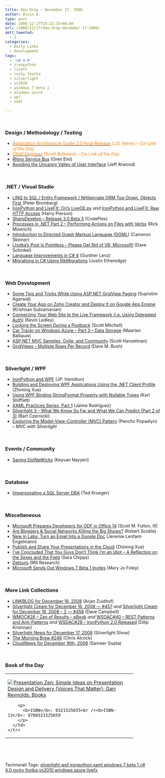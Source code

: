 ```yaml
---
title: Dew Drop – December 17, 2008
author: Alvin A.
type: post
date: 2008-12-17T15:22:15+00:00
url: /2008/12/17/dew-drop-december-17-2008/
aktt_tweeted:
  - 1
categories:
  - Daily Links
  - Development
tags:
  - 'c# 4.0'
  - ironpython
  - livefx
  - rocky lhotka
  - silverlight
  - vs2010
  - windows 7 beta 1
  - windows azure
  - wpf
  - xaml

---
```

&#160;

### Design / Methodology / Testing

  * <a target="_blank" href="http://blogs.msdn.com/jmeier/archive/2008/12/16/application-architecture-guide-2-0-final-release.aspx"><font color="#ff8000">Application Architecture Guide 2.0 Final Release</font></a> <font color="#ff8000">(J.D. Meier) <em>– Co-Link of the Day</em></font>
  * <a target="_blank" href="http://blog.scottbellware.com/2008/12/chief-engineer.html"><font color="#ff8000">Chief Engineer</font></a> <font color="#ff8000">(Scott Bellware) <em>– Co-Link of the Day</em></font>
  * <a target="_blank" href="http://ayende.com/Blog/archive/2008/12/17/rhino-service-bus.aspx">Rhino Service Bus</a> (Oren Eini)
  * <a target="_blank" href="http://www.codinghorror.com/blog/archives/000869.html">Avoiding the Uncanny Valley of User Interface</a> (Jeff Atwood)

&#160;

### .NET / Visual Studio

  * <a target="_blank" href="http://petesbloggerama.blogspot.com/2008/12/linq-to-sql-entity-framework-nhibernate.html">LINQ to SQL / Entity Framework / NHibernate ORM Top-Down, Objects First</a> (Peter Bromberg)
  * <a target="_blank" href="http://devhawk.net/2008/12/16/IronPython+And+LiveFX+Orirsquos+LiveOEpy.aspx">IronPython and LiveFX: Ori&#8217;s LiveOE.py</a>&#160;_and_&#160;<a target="_blank" href="http://devhawk.net/2008/12/16/IronPython+And+LiveFX+Raw+HTTP+Access.aspx">IronPython and LiveFX: Raw HTTP Access</a> (Harry Pierson)
  * <a target="_blank" href="http://www.codeplex.com/SharpDevelop/Release/ProjectReleases.aspx?ReleaseId=20550">SharpDevelop &#8211; Release 3.0 Beta 3</a> (CodePlex)
  * <a target="_blank" href="http://www.atalasoft.com/cs/blogs/rickm/archive/2008/12/16/processes-in-net-part-2-safely-closing-processes.aspx">Processes in .NET Part 2 &#8211; Performing Actions on Files with Verbs</a> (Rick Minerich)
  * <a target="_blank" href="http://blogs.msdn.com/camerons/archive/2008/12/16/introduction-to-directed-graph-markup-language-dgml.aspx">Introduction to Directed Graph Markup Language (DGML)</a> (Cameron Skinner)
  * <a target="_blank" href="http://codezest.com/archive/2008/12/16/lhotkarsquos-post-is-pointless-ndash-please-get-rid-of-vb.aspx">Lhotka&#8217;s Post Is Pointless &#8211; Please Get Rid of VB, Microsoft!</a> (Dave Schinkel)
  * <a target="_blank" href="http://dotnet.dzone.com/articles/language-improvements-c-4">Language Improvements in C# 4</a> (Gunther Lenz)
  * <a target="_blank" href="http://dotnet.dzone.com/news/migrations-c-using-rikmigratio">Migrations in C# Using RikMigrations</a> (Justin Etheredge)

&#160;

### Web Development

  * <a target="_blank" href="http://www.dotnetcurry.com/ShowArticle.aspx?ID=244&AspxAutoDetectCookieSupport=1">Some Tips and Tricks While Using ASP.NET GridView Paging</a> (Suprotim Agarwal)
  * <a target="_blank" href="http://www.cloudave.com/link/create-your-app-on-zoho-creator-and-deploy-it-on-google-app-engine">Create Your App on Zoho Creator and Deploy It on Google App Engine</a> (Krishnan Subramanian)
  * <a target="_blank" href="http://blogs.msdn.com/liveframework/archive/2008/12/15/connecting-your-web-site-to-the-live-framework-i-e-using-delegated-auth.aspx">Connecting Your Web Site to the Live Framework (i.e. Using Delegated Auth)</a> (Kevin Ledley)
  * <a target="_blank" href="http://aspnet.4guysfromrolla.com/articles/121708-1.aspx">Locking the Screen During a Postback</a> (Scott Mitchell)
  * <a target="_blank" href="http://blog.maartenballiauw.be/post/2008/12/17/CarTrackr-on-Windows-Azure-Part-3-Data-storage.aspx">Car Trackr on Windows Azure &#8211; Part 3 &#8211; Data Storage</a> (Maarten Balliauw)
  * <a target="_blank" href="http://www.hanselman.com/blog/ASPNETMVCSamplesOxiteAndCommunity.aspx">ASP.NET MVC Samples, Oxite, and Community</a> (Scott Hanselman)
  * <a target="_blank" href="http://blog.dmbcllc.com/2008/12/17/gridviews-multiple-rows-per-record/">GridViews &#8211; Multiple Rows Per Record</a> (Dave M. Bush)

&#160;

### Silverlight / WPF

  * <a target="_blank" href="http://www.jphamilton.net/post/IronPython-and-WPF.aspx">IronPython and WPF</a> (JP. Hamilton)
  * <a target="_blank" href="http://blogs.msdn.com/zxue/archive/2008/12/16/building-and-deploying-wpf-applications-using-the-net-client-profile.aspx">Building and Deploying WPF Applications Using the .NET Client Profile</a> (Zhiming Xue)
  * <a target="_blank" href="http://karlshifflett.wordpress.com/2008/12/16/using-wpf-binding-stringformat-property-with-nullable-types/">Using WPF Binding StringFormat Property with Nullable Types</a> (Karl Shifflett)
  * <a target="_blank" href="http://blogs.msdn.com/jaimer/archive/2008/12/16/xaml-practices-series-part1.aspx">XAML Practices Series, Part 1</a> (Jaime Rodriguez)
  * <a target="_blank" href="http://silverlighthack.com/post/2008/12/12/Silverlight-3-What-we-Know-So-Far-What-We-Can-Predict-(Part-2-of-3).aspx">Silverlight 3 &#8211; What We Know So Far and What We Can Predict (Part 2 of 3)</a> (Bart Czernicki)
  * <a target="_blank" href="http://www.silverlightshow.net/items/Exploring-the-Model-View-Controller-MVC-pattern.aspx">Exploring the Model-View-Controller (MVC) Pattern</a> (Pencho Popadiyn) _– MVC with Silverlight_

&#160;

### Events / Community

  * <a target="_blank" href="http://nayyeri.net/blog/saving-dotnetkicks/">Saving DotNetKicks</a> (Keyvan Nayyeri)

&#160;

### Database

  * <a target="_blank" href="http://blogs.lessthandot.com/index.php/DataMgmt/DBAdmin/MSSQLServerAdmin/impersonating-a-sql-server-dba">Impersonating a SQL Server DBA</a> (Ted Krueger)

&#160;

### Miscellaneous

  * <a target="_blank" href="http://www.betanews.com/article/Microsoft_prepares_developers_for_ODF_in_Office_14/1229456954">Microsoft Prepares Developers for ODF in Office 14</a> (Scott M. Fulton, III)
  * <a target="_blank" href="http://scobleizer.com/2008/12/16/are-bloggers-social-networks-killing-the-big-shows/">Are Bloggers & Social Networks Killing the Big Shows?</a> (Robert Scoble)
  * <a target="_blank" href="http://gmailblog.blogspot.com/2008/12/new-in-labs-turn-email-into-google-doc.html">New in Labs: Turn an Email Into a Google Doc</a> (Jeremie Lenfant-Engelmann)
  * <a target="_blank" href="http://blogs.msdn.com/zxue/archive/2008/12/16/publish-and-share-your-presentations-in-the-cloud.aspx">Publish and Share Your Presentations in the Cloud</a> (Zhiming Xue)
  * <a target="_blank" href="http://girldeveloper.com/waxing-dev/i-ve-concluded-that-you-guys-don-t-think-i-m-an-idiot/">I&#8217;ve Concluded That You Guys Don&#8217;t Think I&#8217;m an Idiot &#8211; A Reflection on the Sexes and the Field</a> (Sara Chipps)
  * <a target="_blank" href="http://research.microsoft.com/en-us/downloads/d36340fb-4d3c-4ddd-bf5b-1db25d03713d/default.aspx">Detours</a> (MS Research)
  * <a target="_blank" href="http://blogs.zdnet.com/microsoft/?p=1768">Microsoft Sends Out Windows 7 Beta 1 Invites</a> (Mary Jo Foley)

&#160;

### More Link Collections

  * <a target="_blank" href="http://www.arjansworld.com/2008/12/16/linkblog-for-december-16-2008/">LINKBLOG for December 16, 2008</a> (Arjan Zuidhof)
  * <a target="_blank" href="http://geekswithblogs.net/WynApseTechnicalMusings/archive/2008/12/16/127982.aspx">Silverlight Cream for December 16, 2008 &#8212; #457</a>&#160;_and_&#160;<a target="_blank" href="http://geekswithblogs.net/WynApseTechnicalMusings/archive/2008/12/16/127996.aspx">Silverlight Cream for December 16, 2008 &#8211; 2 &#8212; #458</a> (Dave Campbell)
  * <a target="_blank" href="http://itknowledgeexchange.techtarget.com/serviceendpoint/wmoc-sharp-40-zen-of-results-ebook/">WMOC#28 &#8211; Zen of Results – eBook</a>&#160;_and_&#160;<a target="_blank" href="http://itknowledgeexchange.techtarget.com/serviceendpoint/wsoac-sharp-40-rest-patterns-and-anti-patterns/">WSOAC#40 &#8211; REST Patterns and Anti-Patterns</a>&#160;_and_ <a target="_blank" href="http://itknowledgeexchange.techtarget.com/serviceendpoint/wsdac-sharp-28-ironpython-20-released/">WSDAC#28 &#8211; IronPython 2.0 Released</a> (Dilip Krishnan)
  * <a target="_blank" href="http://www.silverlightshow.net/news/Silverlight-News-for-December-17-2008.aspx">Silverlight News for December 17, 2008</a> (Silverlight Show)
  * <a target="_blank" href="http://blog.cwa.me.uk/2008/12/17/the-morning-brew-246/">The Morning Brew #246</a> (Chris Alcock)
  * <a target="_blank" href="http://www.cloudave.com/link/cloudnews-for-december-16th-2008">CloudNews for December 16th, 2008</a> (Sameer Gupta)

&#160;

### Book of the Day

<div style="padding-bottom: 0px; margin: 0px; padding-left: 0px; padding-right: 0px; display: inline; float: none; padding-top: 0px" id="scid:7dc1bd33-94bd-46fd-a20b-0131235bcd47:9d393349-5ba6-47ad-9f76-f6c1df78dc20" class="wlWriterEditableSmartContent">
  <table cellspacing="0" cellpadding="2" width="400" border="0" unselectable="on">
    <tr>
      <td valign="top" width="400">
        <p>
          <a title="Presentation Zen: Simple Ideas on Presentation Design and Delivery (Voices That Matter): Garr Reynolds: Books" href="http://www.amazon.com/exec/obidos/ASIN/0321525655/alvinashcraft-20"><img data-recalc-dims="1" decoding="async" src="https://i0.wp.com/images.amazon.com/images/P/0321525655.01.MZZZZZZZ.jpg?w=660" border="0" align="left" style="float:left" />Presentation Zen: Simple Ideas on Presentation Design and Delivery (Voices That Matter): Garr Reynolds: Books</a>
        </p>
        
        <p>
          <b>ISBN</b>: 0321525655<br /><b>ISBN-13</b>: 9780321525659
        </p>
      </td>
    </tr>
  </table>
</div>

&#160;

<div style="padding-bottom: 0px; margin: 0px; padding-left: 0px; padding-right: 0px; display: inline; float: none; padding-top: 0px" id="scid:C16BAC14-9A3D-4c50-9394-FBFEF7A93539:5cd4bae3-b3ad-4bcf-bf24-e8fbc0a55895" class="wlWriterEditableSmartContent">
  <!--dotnetkickit-->
</div>

&#160;

<div style="padding-bottom: 0px; margin: 0px; padding-left: 0px; padding-right: 0px; display: inline; float: none; padding-top: 0px" id="scid:0767317B-992E-4b12-91E0-4F059A8CECA8:64bf7bd5-b770-4398-b8d3-7b02245b8ce5" class="wlWriterEditableSmartContent">
  Technorati Tags: <a href="http://technorati.com/tags/silverlight" rel="tag">silverlight</a>,<a href="http://technorati.com/tags/wpf" rel="tag">wpf</a>,<a href="http://technorati.com/tags/ironpython" rel="tag">ironpython</a>,<a href="http://technorati.com/tags/xaml" rel="tag">xaml</a>,<a href="http://technorati.com/tags/windows+7+beta+1" rel="tag">windows 7 beta 1</a>,<a href="http://technorati.com/tags/c%23+4.0" rel="tag">c# 4.0</a>,<a href="http://technorati.com/tags/rocky+lhotka" rel="tag">rocky lhotka</a>,<a href="http://technorati.com/tags/vs2010" rel="tag">vs2010</a>,<a href="http://technorati.com/tags/windows+azure" rel="tag">windows azure</a>,<a href="http://technorati.com/tags/livefx" rel="tag">livefx</a>
</div>